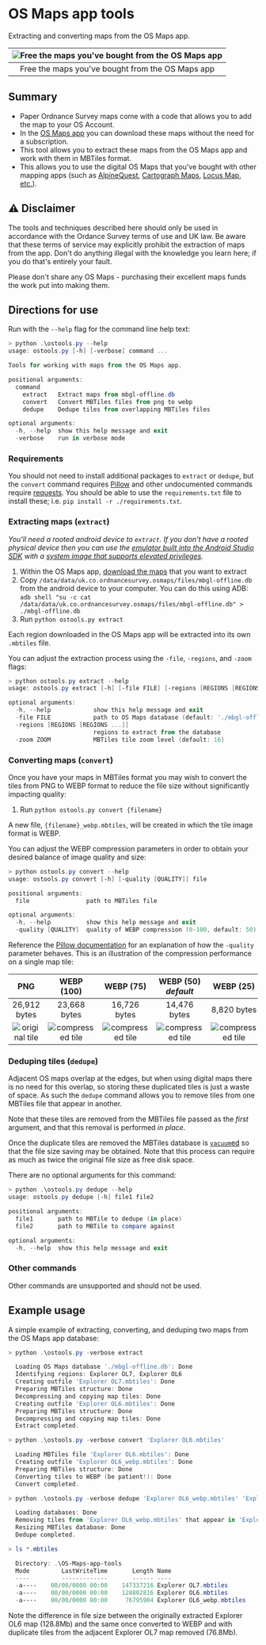 # OS Maps app tools
Extracting and converting maps from the OS Maps app.

| ![Free the maps you've bought from the OS Maps app](./resources/screenshot.jpg) |
| :---: |
| Free the maps you've bought from the OS Maps app |

## Summary
* Paper Ordnance Survey maps come with a code that allows you to add the map to your OS Account.
* In the [OS Maps app](https://shop.ordnancesurvey.co.uk/apps/os-maps-subscriptions/#app) you can download these maps without the need for a subscription.
* This tool allows you to extract these maps from the OS Maps app and work with them in MBTiles format.
* This allows you to use the digital OS Maps that you've bought with other mapping apps (such as [AlpineQuest](https://alpinequest.net/en/help/v2/maps/file-based-select), [Cartograph Maps](https://www.cartograph.eu/v3/), [Locus Map](https://www.locusmap.app/), [etc.](https://www.cumbriasoaringclub.co.uk/kb/osm.php#apps)).

## :warning: Disclaimer
The tools and techniques described here should only be used in accordance with the Ordance Survey terms of use and UK law. Be aware that these terms of service may explicitly prohibit the extraction of maps from the app. Don't do anything illegal with the knowledge you learn here; if you do that's entirely your fault.

Please don't share any OS Maps - purchasing their excellent maps funds the work put into making them.

## Directions for use
Run with the `--help` flag for the command line help text:

```powershell
> python .\ostools.py --help
usage: ostools.py [-h] [-verbose] command ...

Tools for working with maps from the OS Maps app.

positional arguments:
  command
    extract   Extract maps from mbgl-offline.db
    convert   Convert MBTiles files from png to webp
    dedupe    Dedupe tiles from overlapping MBTiles files

optional arguments:
  -h, --help  show this help message and exit
  -verbose    run in verbose mode
```

### Requirements
You should not need to install additional packages to `extract` or `dedupe`, but the `convert` command requires [Pillow](https://pillow.readthedocs.io/en/stable/installation.html) and other undocumented commands require [requests](https://requests.readthedocs.io/en/latest/user/install/#install). You should be able to use the `requirements.txt` file to install these; i.e. `pip install -r ./requirements.txt`.

### Extracting maps (`extract`)
_You'll need a rooted android device to `extract`. If you don't have a rooted physical device then you can use the [emulator built into the Android Studio SDK](https://developer.android.com/studio/run/managing-avds) with a [system image that supports elevated privileges](https://developer.android.com/studio/run/managing-avds#system-image)._

1. Within the OS Maps app, [download the maps](https://osmaps.com/os-maps-help?categoryId=631349&article=637593#article-id-637593) that you want to extract
1. Copy `/data/data/uk.co.ordnancesurvey.osmaps/files/mbgl-offline.db` from the android device to your computer. You can do this using ADB: `adb shell "su -c cat /data/data/uk.co.ordnancesurvey.osmaps/files/mbgl-offline.db" > ./mbgl-offline.db`
1. Run `python ostools.py extract`

Each region downloaded in the OS Maps app will be extracted into its own `.mbtiles` file.

You can adjust the extraction process using the `-file`, `-regions`, and `-zoom` flags:

```powershell
> python ostools.py extract --help
usage: ostools.py extract [-h] [-file FILE] [-regions [REGIONS [REGIONS ...]]] [-zoom ZOOM]

optional arguments:
  -h, --help            show this help message and exit
  -file FILE            path to OS Maps database (default: './mbgl-offline.db')
  -regions [REGIONS [REGIONS ...]]
                        regions to extract from the database
  -zoom ZOOM            MBTiles tile zoom level (default: 16)
```

### Converting maps (`convert`)
Once you have your maps in MBTiles format you may wish to convert the tiles from PNG to WEBP format to reduce the file size without significantly impacting quality:

1. Run `python ostools.py convert {filename}`

A new file, `{filename}_webp.mbtiles`, will be created in which the tile image format is WEBP.

You can adjust the WEBP compression parameters in order to obtain your desired balance of image quality and size:

```powershell
> python ostools.py convert --help
usage: ostools.py convert [-h] [-quality [QUALITY]] file

positional arguments:
  file                path to MBTiles file

optional arguments:
  -h, --help          show this help message and exit
  -quality [QUALITY]  quality of WEBP compression (0-100, default: 50)
```

Reference the [Pillow documentation](https://pillow.readthedocs.io/en/stable/handbook/image-file-formats.html#webp) for an explanation of how the `-quality` parameter behaves. This is an illustration of the compression performance on a single map tile:

| PNG | WEBP (100) | WEBP (75) | WEBP (50) _default_ | WEBP (25) | WEBP (0) |
| :---: | :---: | :---: | :---: | :---: | :---: |
| 26,912 bytes | 23,668 bytes | 16,726 bytes | 14,476 bytes | 8,820 bytes | 2,362 bytes |
| ![original tile](./resources/original.png) | ![compressed tile](./resources/100.webp) | ![compressed tile](./resources/75.webp) | ![compressed tile](./resources/50.webp) | ![compressed tile](./resources/25.webp) | ![compressed tile](./resources/0.webp) |

### Deduping tiles (`dedupe`)
Adjacent OS maps overlap at the edges, but when using digital maps there is no need for this overlap, so storing these duplicated tiles is just a waste of space. As such the `dedupe` command allows you to remove tiles from one MBTiles file that appear in another.

Note that these tiles are removed from the MBTiles file passed as the _first_ argument, and that this removal is performed _in place_.

Once the duplicate tiles are removed the MBTiles database is [`vacuum`ed](https://www.sqlite.org/lang_vacuum.html) so that the file size saving may be obtained. Note that this process can require as much as twice the original file size as free disk space.

There are no optional arguments for this command:

```powershell
> python .\ostools.py dedupe --help
usage: ostools.py dedupe [-h] file1 file2

positional arguments:
  file1       path to MBTile to dedupe (in place)
  file2       path to MBTile to compare against

optional arguments:
  -h, --help  show this help message and exit
```

### Other commands
Other commands are unsupported and should not be used.

## Example usage
A simple example of extracting, converting, and deduping two maps from the OS Maps app database:

```powershell
> python .\ostools.py -verbose extract

  Loading OS Maps database './mbgl-offline.db': Done
  Identifying regions: Explorer OL7, Explorer OL6
  Creating outfile 'Explorer OL7.mbtiles': Done
  Preparing MBTiles structure: Done
  Decompressing and copying map tiles: Done
  Creating outfile 'Explorer OL6.mbtiles': Done
  Preparing MBTiles structure: Done
  Decompressing and copying map tiles: Done
  Extract completed.

> python .\ostools.py -verbose convert 'Explorer OL6.mbtiles'

  Loading MBTiles file 'Explorer OL6.mbtiles': Done
  Creating outfile 'Explorer OL6_webp.mbtiles': Done
  Preparing MBTiles structure: Done
  Converting tiles to WEBP (be patient!): Done
  Convert completed.

> python .\ostools.py -verbose dedupe 'Explorer OL6_webp.mbtiles' 'Explorer OL7.mbtiles'

  Loading databases: Done
  Removing tiles from 'Explorer OL6_webp.mbtiles' that appear in 'Explorer OL7.mbtiles': 696 duplicates
  Resizing MBTiles database: Done
  Dedupe completed.

> ls *.mbtiles

  Directory: .\OS-Maps-app-tools
  Mode         LastWriteTime       Length Name
  ----         -------------       ------ ----
  -a----    00/00/0000 00:00    147337216 Explorer OL7.mbtiles
  -a----    00/00/0000 00:00    128802816 Explorer OL6.mbtiles
  -a----    00/00/0000 00:00     76795904 Explorer OL6_webp.mbtiles
```

Note the difference in file size between the originally extracted Explorer OL6 map (128.8Mb) and the same once converted to WEBP and with duplicate tiles from the adjacent Explorer OL7 map removed (76.8Mb).
